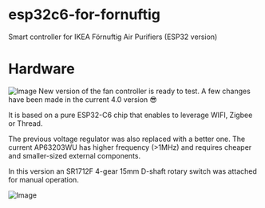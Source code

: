 # esp32c6-for-fornuftig
Smart controller for IKEA Förnuftig Air Purifiers (ESP32 version)

# Hardware

![Image](https://github.com/user-attachments/assets/0f3e21fe-031f-41c8-8963-674925d908cf)
New version of the fan controller is ready to test. A few changes have been made in the current 4.0 version 😎 

It is based on a pure ESP32-C6 chip that enables to leverage WIFI, Zigbee or Thread.

The previous voltage regulator was also replaced with a better one. The current AP63203WU has higher frequency (>1MHz) and requires cheaper and smaller-sized external components. 

In this version an SR1712F 4-gear 15mm D-shaft rotary switch was attached for manual operation.

![Image](https://github.com/user-attachments/assets/72a3cf68-f232-4449-a807-bd6899b04a16)
